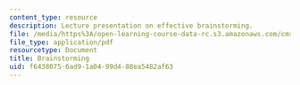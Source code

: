 ```yaml
---
content_type: resource
description: Lecture presentation on effective brainstorming.
file: /media/https%3A/open-learning-course-data-rc.s3.amazonaws.com/cms-611j-creating-video-games-fall-2014/f64380756ad91a0499d488ea5482af63_MITCMS_611JF14_Brainstormin.pdf
file_type: application/pdf
resourcetype: Document
title: Brainstorming
uid: f6438075-6ad9-1a04-99d4-88ea5482af63
---
```

